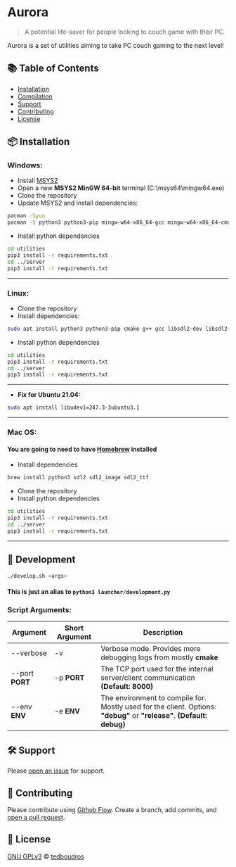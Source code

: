 # Aurora

> A potential life-saver for people looking to couch game with their PC.

Aurora is a set of utilities aiming to take PC couch gaming to the next level!

## :books: Table of Contents

- [Installation](#package-installation)
- [Compilation](#rocket-compilation)
- [Support](#hammer_and_wrench-support)
- [Contributing](#memo-contributing)
- [License](#scroll-license)

## :package: Installation

### Windows:

- Install [MSYS2](https://www.msys2.org/)
- Open a new **MSYS2 MinGW 64-bit** terminal (C:\msys64\mingw64.exe)
- Clone the repository
- Update MSYS2 and install dependencies:

```sh
pacman -Syuu
pacman -S python3 python3-pip mingw-w64-x86_64-gcc mingw-w64-x86_64-cmake mingw-w64-x86_64-make mingw-w64-x86_64-SDL2 mingw-w64-x86_64-SDL2_image mingw-w64-x86_64-SDL2_ttf
```

- Install python dependencies

```sh
cd utilities
pip3 install -r requirements.txt
cd ../server
pip3 install -r requirements.txt
```

---

### Linux:

- Clone the repository
- Install dependencies:

```sh
sudo apt install python3 python3-pip cmake g++ gcc libsdl2-dev libsdl2-2.0-0 libsdl2-image-dev libsdl2-image-2.0-0 libsdl2-ttf-dev libsdl2-ttf-2.0-0
```

- Install python dependencies

```sh
cd utilities
pip3 install -r requirements.txt
cd ../server
pip3 install -r requirements.txt
```

---

- **Fix for Ubuntu 21.04:**

```sh
sudo apt install libudev1=247.3-3ubuntu3.1
```

---

### Mac OS:

#### You are going to need to have [Homebrew](https://brew.sh/) installed

- Install dependencies

```sh
brew install python3 sdl2 sdl2_image sdl2_ttf
```

- Clone the repository
- Install python dependencies

```sh
cd utilities
pip3 install -r requirements.txt
cd ../server
pip3 install -r requirements.txt
```

---

## :rocket: Development

```sh
./develop.sh <args>
```
#### This is just an alias to `python3 launcher/development.py`


### Script Arguments:

| Argument | Short Argument | Description |
|----------|----------------|-------------|
|--verbose|-v|Verbose mode. Provides more debugging logs from mostly **cmake**|
|--port **PORT**|-p **PORT**|The TCP port used for the internal server/client communication **(Default: 8000)**|
|--env **ENV**|-e **ENV**|The environment to compile for. Mostly used for the client. Options: **"debug"** or **"release"**. **(Default: debug)**


## :hammer_and_wrench: Support

Please [open an issue](https://github.com/tedboudros/aurora/issues/new) for support.

## :memo: Contributing

Please contribute using [Github Flow](https://guides.github.com/introduction/flow/). Create a branch, add commits, and [open a pull request](https://github.com/tedboudros/aurora/compare/).

## :scroll: License

[GNU GPLv3](LICENSE) © [tedboudros](https://github.com/tedboudros)
